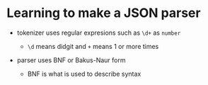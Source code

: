 # Learning to make a JSON parser





- tokenizer uses regular expresions such as `\d+` as `number`
   - `\d` means didgit and `+` means 1 or more times

- parser uses BNF or Bakus-Naur form
   - BNF is what is used to describe syntax